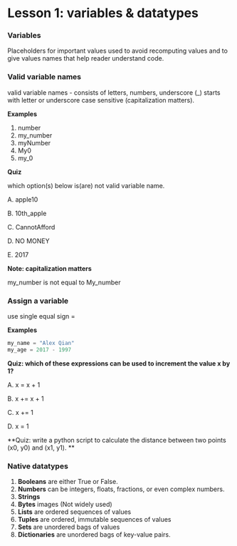 # Lesson 1: variables & datatypes

### Variables

Placeholders for important values used to avoid recomputing values and to give values names that help reader understand code.



### Valid variable names

valid variable names - consists of letters, numbers, underscore (_) starts with letter or underscore case sensitive (capitalization matters).

**Examples**

1. number
2. my_number
3. myNumber
4. My0
5. my_0

**Quiz**

which option(s) below is(are) not valid variable name.

A. apple10

B. 10th_apple

C. CannotAfford

D. NO MONEY

E. 2017

**Note: capitalization matters**

my_number is not equal to My_number

### Assign a variable

use single equal sign =

**Examples**

```python
my_name = "Alex Qian"
my_age = 2017 - 1997
```

**Quiz: which of these expressions can be used to increment the value x by 1?**

A. x = x + 1

B. x  += x + 1

C. x += 1

D. x = 1

**Quiz: write a python script to calculate the distance between two points (x0, y0) and (x1, y1). **

### Native datatypes

1. **Booleans** are either True or False.
2. **Numbers** can be integers, floats, fractions, or even complex numbers.
3. **Strings**
4. **Bytes** images (Not widely used)
5. **Lists** are ordered sequences of values
6. **Tuples** are ordered, immutable sequences of values
7. **Sets** are unordered bags of values
8. **Dictionaries** are unordered bags of key-value pairs.